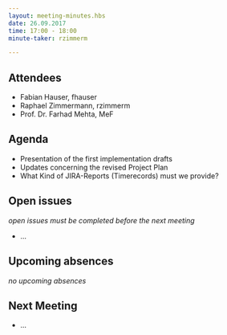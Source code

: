 ```yaml
---
layout: meeting-minutes.hbs
date: 26.09.2017
time: 17:00 - 18:00
minute-taker: rzimmerm

---
```


## Attendees

- Fabian Hauser, fhauser
- Raphael Zimmermann, rzimmerm
- Prof. Dr. Farhad Mehta, MeF

## Agenda

- Presentation of the first implementation drafts
- Updates concerning the revised Project Plan
- What Kind of JIRA-Reports (Timerecords) must we provide?

## Open issues

_open issues must be completed before the next meeting_

- ...

## Upcoming absences

_no upcoming absences_

## Next Meeting

* ...